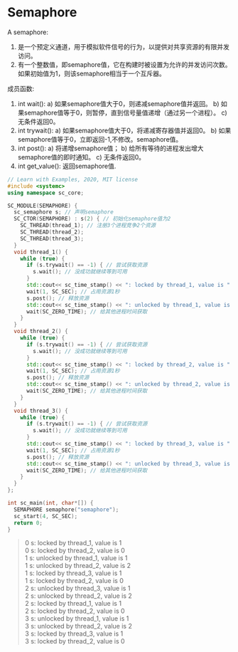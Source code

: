 # Semaphore

A semaphore:

  1. 是一个预定义通道，用于模拟软件信号的行为，以提供对共享资源的有限并发访问。
  2. 有一个整数值，即semaphore值，它在构建时被设置为允许的并发访问次数。如果初始值为1，则该semaphore相当于一个互斥器。

成员函数:

  1. int wait():
    a) 如果semaphore值大于0，则递减semaphore值并返回。
    b) 如果semaphore值等于0，则暂停，直到信号量值递增（通过另一个进程）。
    c) 无条件返回0。
  2. int trywait():
    a) 如果semaphore值大于0，将递减寄存器值并返回0。
    b) 如果semaphore值等于0，立即返回-1,不修改。semaphore值。
  3. int post():
    a) 将递增semaphore值；
    b) 给所有等待的进程发出增大semaphore值的即时通知。
    c) 无条件返回0。
  4. int get_value(): 返回semaphore值.

```cpp
// Learn with Examples, 2020, MIT license
#include <systemc>
using namespace sc_core;

SC_MODULE(SEMAPHORE) {
  sc_semaphore s; // 声明semaphore
  SC_CTOR(SEMAPHORE) : s(2) { // 初始化semaphore值为2
    SC_THREAD(thread_1); // 注册3个进程竞争2个资源
    SC_THREAD(thread_2);
    SC_THREAD(thread_3);
  }
  void thread_1() {
    while (true) {
      if (s.trywait() == -1) { // 尝试获取资源
        s.wait(); // 没成功就继续等到可用
      }
      std::cout<< sc_time_stamp() << ": locked by thread_1, value is " << s.get_value() << std::endl;
      wait(1, SC_SEC); // 占用资源1秒
      s.post(); // 释放资源
      std::cout<< sc_time_stamp() << ": unlocked by thread_1, value is " << s.get_value() << std::endl;
      wait(SC_ZERO_TIME); // 给其他进程时间获取
    }
  }
  void thread_2() {
    while (true) {
      if (s.trywait() == -1) { // 尝试获取资源
        s.wait(); // 没成功就继续等到可用
      }
      std::cout<< sc_time_stamp() << ": locked by thread_2, value is " << s.get_value() << std::endl;
      wait(1, SC_SEC); // 占用资源1秒
      s.post(); // 释放资源
      std::cout<< sc_time_stamp() << ": unlocked by thread_2, value is " << s.get_value() << std::endl;
      wait(SC_ZERO_TIME); // 给其他进程时间获取
    }
  }
  void thread_3() {
    while (true) {
      if (s.trywait() == -1) { // 尝试获取资源
        s.wait(); // 没成功就继续等到可用
      }
      std::cout<< sc_time_stamp() << ": locked by thread_3, value is " << s.get_value() << std::endl;
      wait(1, SC_SEC); // 占用资源1秒
      s.post(); // 释放资源
      std::cout<< sc_time_stamp() << ": unlocked by thread_3, value is " << s.get_value() << std::endl;
      wait(SC_ZERO_TIME); // 给其他进程时间获取
    }
  }
};

int sc_main(int, char*[]) {
  SEMAPHORE semaphore("semaphore");
  sc_start(4, SC_SEC);
  return 0;
}
```

> 0 s: locked by thread_1, value is 1  
> 0 s: locked by thread_2, value is 0  
> 1 s: unlocked by thread_1, value is 1  
> 1 s: unlocked by thread_2, value is 2  
> 1 s: locked by thread_3, value is 1  
> 1 s: locked by thread_2, value is 0  
> 2 s: unlocked by thread_3, value is 1  
> 2 s: unlocked by thread_2, value is 2  
> 2 s: locked by thread_1, value is 1  
> 2 s: locked by thread_2, value is 0  
> 3 s: unlocked by thread_1, value is 1  
> 3 s: unlocked by thread_2, value is 2  
> 3 s: locked by thread_3, value is 1  
> 3 s: locked by thread_2, value is 0
